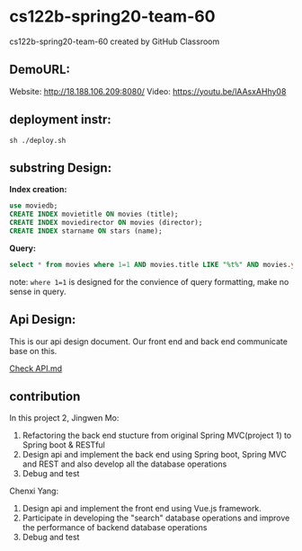 # cs122b-spring20-team-60
cs122b-spring20-team-60 created by GitHub Classroom

## DemoURL:

Website: http://18.188.106.209:8080/
Video: https://youtu.be/lAAsxAHhy08

## deployment instr:

``sh ./deploy.sh``

## substring Design:

**Index creation:**

```sql
use moviedb;
CREATE INDEX movietitle ON movies (title);
CREATE INDEX moviedirector ON movies (director);
CREATE INDEX starname ON stars (name);
```

**Query:**

```sql
select * from movies where 1=1 AND movies.title LIKE "%t%" AND movies.year = 2003 AND movies.director like "%d%" and id in (select distinct movieId from stars_in_movies inner join stars on stars_in_movies.starId = stars.id where name like '%s%') ORDER BY movies.title asc , (select rating from ratings where ratings.movieId=movies.id) asc LIMIT 10 OFFSET 0;
```

note: ``where 1=1`` is designed for the convience of query formatting, make no sense in query.

## Api Design:
This is our api design document. Our front end and back end communicate base on this.

[Check API.md](./api.md)


## contribution
In this project 2,
Jingwen Mo:
1. Refactoring the back end stucture from original Spring MVC(project 1) to Spring boot & RESTful
2. Design api and implement the back end using Spring boot, Spring MVC and REST and also develop all the database operations
3. Debug and test

Chenxi Yang:
1. Design api and implement the front end using Vue.js framework.
2. Participate in developing the "search" database operations and improve the performance of backend database operations
3. Debug and test

